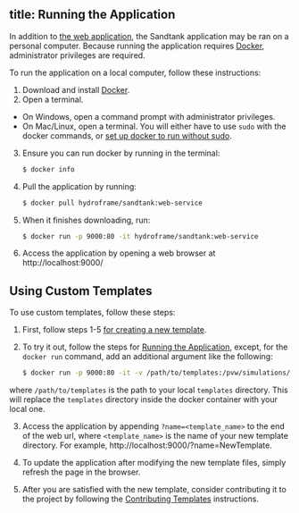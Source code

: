 title: Running the Application
---

In addition to [the web application](https://pvw.kitware.com/sandtank/), the Sandtank application may be ran on a personal computer. Because running the application requires [Docker](https://www.docker.com/), administrator privileges are required.

To run the application on a local computer, follow these instructions:

1. Download and install [Docker](https://www.docker.com/).
2. Open a terminal.
  * On Windows, open a command prompt with administrator privileges.
  * On Mac/Linux, open a terminal. You will either have to use `sudo` with the docker commands, or [set up docker to run without sudo](https://docs.docker.com/engine/install/linux-postinstall/#manage-docker-as-a-non-root-user).
3. Ensure you can run docker by running in the terminal:

    ```bash
    $ docker info
    ```

4. Pull the application by running:

    ```bash
    $ docker pull hydroframe/sandtank:web-service
    ```

5. When it finishes downloading, run:

    ```bash
    $ docker run -p 9000:80 -it hydroframe/sandtank:web-service
    ```

6. Access the application by opening a web browser at http://localhost:9000/

## Using Custom Templates

To use custom templates, follow these steps:

1. First, follow steps 1-5 [for creating a new template](template.html#Steps-for-creating-a-new-template).

2. To try it out, follow the steps for [Running the Application](run_application.html), except, for the `docker run` command, add an additional argument like the following:

    ```bash
    $ docker run -p 9000:80 -it -v /path/to/templates:/pvw/simulations/templates hydroframe/sandtank:web-service
    ```

where `/path/to/templates` is the path to your local `templates` directory. This will replace the `templates` directory inside the docker container with your local one.

3. Access the application by appending `?name=<template_name>` to the end of the web url, where `<template_name>` is the name of your new template directory. For example, http://localhost:9000/?name=NewTemplate.

4. To update the application after modifying the new template files, simply refresh the page in the browser.

5. After you are satisfied with the new template, consider contributing it to the project by following the [Contributing Templates](contributing.html#Contributing-Templates) instructions.
